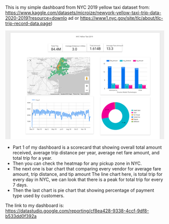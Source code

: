 This is my simple dashboard from NYC 2019 yellow taxi dataset from: https://www.kaggle.com/datasets/microize/newyork-yellow-taxi-trip-data-2020-2019?resource=downlo
ad or https://www1.nyc.gov/site/tlc/about/tlc-trip-record-data.page)

![alt text](https://github.com/fahmihamzah84/NYC_taxi_dashboard/blob/master/Dashboard.png?raw=true)


- Part 1 of my dashboard is a scorecard that showing overall total amount received, average trip distance per year, average net fare amount, and total trip for a year.
- Then you can check the heatmap for any pickup zone in NYC.
- The next one is bar chart that comparing every vendor for average fare amount, trip distance, and tip amount
The line chart here, is total trip for every day in NYC, we can look that there is a peak for total trip for every 7 days.
- Then the last chart is pie chart that showing percentage of payment type used by customers.

The link to my dashboard is: https://datastudio.google.com/reporting/cf8ea428-9338-4ccf-9df8-b533dd0f392a